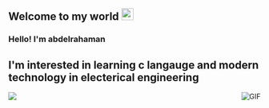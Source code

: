 
    
## Welcome to my world <img src="https://github.com/TheDudeThatCode/TheDudeThatCode/blob/master/Assets/Earth.gif" width="24px">

### Hello! I'm  abdelrahaman
##  I'm interested in learning c langauge and modern technology in electerical engineering

<img align="right" alt="GIF" src="https://raw.githubusercontent.com/JoeyBling/JoeyBling/master/pic/pusheencode.gif" />


  

[![](https://img.shields.io/badge/Telegram-%40abdelrahman-blue)](https://t.me/https://t.me/abdelrahman_ali33)


  

